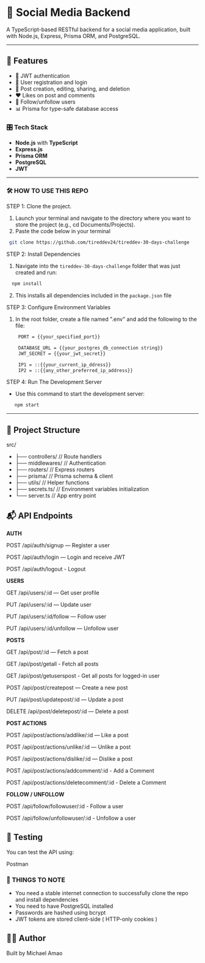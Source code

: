 # 📱 Social Media Backend 

A TypeScript-based RESTful backend for a social media application, built with Node.js, Express, Prisma ORM, and PostgreSQL.

---

## 🚀 Features

- 🔐 JWT authentication
- 🧑 User registration and login
- 📝 Post creation, editing, sharing, and deletion
- ❤️ Likes on post and comments
- 👥 Follow/unfollow users
- 📊 Prisma for type-safe database access


### 🎛️ Tech Stack

- **Node.js** with **TypeScript**
- **Express.js**
- **Prisma ORM**
- **PostgreSQL**
- **JWT** 

---

### 🛠️ HOW TO USE THIS REPO 

STEP 1: Clone the project.

1.  Launch your terminal and navigate to the directory where you want to store the project (e.g., cd Documents/Projects).
2.  Paste the code below in your terminal

```bash
 git clone https://github.com/tireddev24/tireddev-30-days-challenge
```

STEP 2: Install Dependencies

1. Navigate into the `tireddev-30-days-challenge` folder that was just created and run:

```bash
  npm install
```

2. This installs all dependencies included in the `package.json` file

STEP 3: Configure Environment Variables

1. In the root folder, create a file named ".env" and add the following to the file:

   ```bash
    PORT = {{your_specified_port}}

    DATABASE_URL = {{your_postgres_db_connection string}}
    JWT_SECRET = {{your_jwt_secret}}

    IP1 = ::{{your_current_ip_ddress}}
    IP2 = ::{{any_other_preferred_ip_address}}

    ```

STEP 4: Run The Development Server

- Use this command to start the development server:

```bash
   npm start
```

---

## 📁 Project Structure

src/
- ├── controllers/ // Route handlers
- ├── middlewares/ // Authentication
- ├── routers/ // Express routers
- ├── prisma/ // Prisma schema & client
- ├── utils/ // Helper functions
- ├── secrets.ts/ // Environment variables initialization
- └── server.ts // App entry point

## 📬 API Endpoints

**AUTH**

POST /api/auth/signup — Register a user

POST /api/auth/login — Login and receive JWT

POST /api/auth/logout - Logout


**USERS**

GET /api/users/:id — Get user profile

PUT /api/users/:id — Update user

PUT /api/users/:id/follow — Follow user

PUT /api/users/:id/unfollow — Unfollow user


**POSTS**

GET /api/post/:id — Fetch a post

GET /api/post/getall - Fetch all posts

GET /api/post/getuserspost - Get all posts for logged-in user

POST /api/post/createpost — Create a new post

PUT /api/post/updatepost/:id — Update a post

DELETE /api/post/deletepost/:id — Delete a post


**POST ACTIONS**

POST /api/post/actions/addlike/:id — Like a post

POST /api/post/actions/unlike/:id — Unlike a post

POST /api/post/actions/dislike/:id — Dislike a post

POST /api/post/actions/addcomment/:id - Add a Comment

POST /api/post/actions/deletecomment/:id - Delete a Comment


**FOLLOW / UNFOLLOW**

POST /api/follow/followuser/:id - Follow a user

POST /api/follow/unfollowuser/:id - Unfollow a user

## 🧪 Testing

You can test the API using:

Postman

### 📝 THINGS TO NOTE

- You need a stable internet connection to successfully clone the repo and install dependencies
- You need to have PostgreSQL installed
- Passwords are hashed using bcrypt
- JWT tokens are stored client-side ( HTTP-only cookies )

## 👨‍💻 Author

Built by Michael Amao
